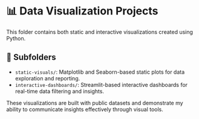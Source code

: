 # 📊 Data Visualization Projects

This folder contains both static and interactive visualizations created using Python.

## 📂 Subfolders

- `static-visuals/`: Matplotlib and Seaborn-based static plots for data exploration and reporting.
- `interactive-dashboards/`: Streamlit-based interactive dashboards for real-time data filtering and insights.

These visualizations are built with public datasets and demonstrate my ability to communicate insights effectively through visual tools.
